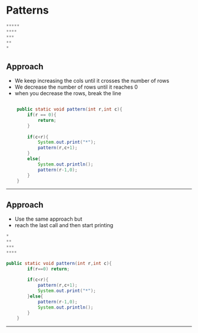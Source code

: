 # Patterns

```java
*****
****
***
**
*
```

## Approach

- We keep increasing the cols until it crosses the number of rows
- We decrease the number of rows until it reaches 0
- when you decrease the rows, break the line

```java

    public static void pattern(int r,int c){
        if(r == 0){
            return;
        }
        
        if(c<r){
            System.out.print("*");
            pattern(r,c+1);
        }
        else{
            System.out.println();
            pattern(r-1,0);
        }
    }
```

---

## Approach

- Use the same approach but
- reach the last call and then start printing

```java
*
**
***
****
```

```java
public static void pattern(int r,int c){
	    if(r==0) return;
	    
	    if(c<r){
	        pattern(r,c+1);
	        System.out.print("*");
	    }else{
	        pattern(r-1,0);
	        System.out.println();
	    }
	}
```

---